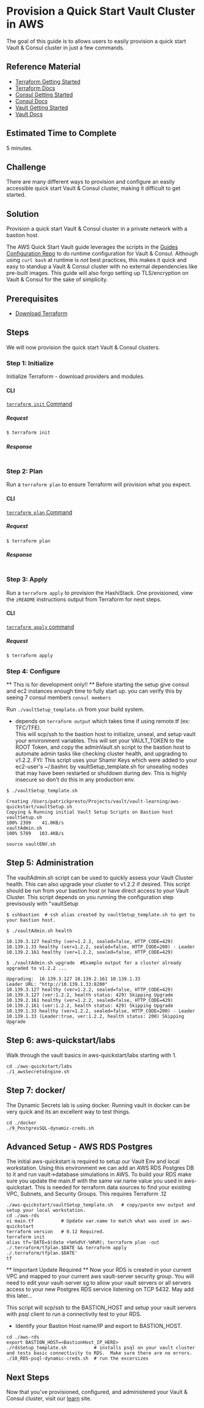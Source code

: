# Provision a Quick Start Vault Cluster in AWS

The goal of this guide is to allows users to easily provision a quick start Vault & Consul cluster in just a few commands.

## Reference Material

- [Terraform Getting Started](https://www.terraform.io/intro/getting-started/install.html)
- [Terraform Docs](https://www.terraform.io/docs/index.html)
- [Consul Getting Started](https://www.consul.io/intro/getting-started/install.html)
- [Consul Docs](https://www.consul.io/docs/index.html)
- [Vault Getting Started](https://www.vaultproject.io/intro/getting-started/install.html)
- [Vault Docs](https://www.vaultproject.io/docs/index.html)

## Estimated Time to Complete

5 minutes.

## Challenge

There are many different ways to provision and configure an easily accessible quick start Vault & Consul cluster, making it difficult to get started.

## Solution

Provision a quick start Vault & Consul cluster in a private network with a bastion host.

The AWS Quick Start Vault guide leverages the scripts in the [Guides Configuration Repo](https://github.com/hashicorp/guides-configuration) to do runtime configuration for Vault & Consul. Although using `curl bash` at runtime is _not_ best practices, this makes it quick and easy to standup a Vault & Consul cluster with no external dependencies like pre-built images. This guide will also forgo setting up TLS/encryption on Vault & Consul for the sake of simplicity.

## Prerequisites

- [Download Terraform](https://www.terraform.io/downloads.html)

## Steps

We will now provision the quick start Vault & Consul clusters.

### Step 1: Initialize

Initialize Terraform - download providers and modules.

#### CLI

[`terraform init` Command](https://www.terraform.io/docs/commands/init.html)

##### Request

```sh
$ terraform init
```

##### Response
```
```

### Step 2: Plan

Run a `terraform plan` to ensure Terraform will provision what you expect.

#### CLI

[`terraform plan` Command](https://www.terraform.io/docs/commands/plan.html)

##### Request

```sh
$ terraform plan
```

##### Response
```
```

### Step 3: Apply

Run a `terraform apply` to provision the HashiStack. One provisioned, view the `zREADME` instructions output from Terraform for next steps.

#### CLI

[`terraform apply` command](https://www.terraform.io/docs/commands/apply.html)

##### Request

```sh
$ terraform apply
```

### Step 4: Configure

** This is for development only!! **
Before starting the setup give consul and ec2 instances enough time to fully start up. you can verify this by seeing 7 consul members
`consul members`

Run `./vaultSetup_template.sh` from your build system.
* depends on `terraform output` which takes time if using remote.tf (ex: TFC/TFE).  
This will scp/ssh to the bastion host to initialize, unseal, and setup vault your environment variables.  This will set your VAULT_TOKEN to the ROOT Token, and copy the adminVault.sh script to the bastion host to automate admin tasks like checking cluster health, and upgrading to v1.2.2.  FYI:  This script uses your Shamir Keys which were added to your ec2-user's ~/.bashrc by vaultSetup_template.sh for unsealing nodes that may have been restarted or shutdown during dev.  This is highly insecure so don't do this in any production env.

```
$ ./vaultSetup_template.sh

Creating /Users/patrickpresto/Projects/vault/vault-learning/aws-quickstart/vaultSetup.sh
Copying & Running initial Vault Setup Scripts on Bastion host
vaultSetup.sh                                                                                                                                100% 2399    41.0KB/s
vaultAdmin.sh                                                                                                                                100% 5789   103.4KB/s 

source vaultENV.sh
```

## Step 5: Administration

The vaultAdmin.sh script can be used to quickly assess your Vault Cluster health.  This can also upgrade your cluster to v1.2.2 if desired.  This script should be run from your bastion host or have direct access to your Vault Cluster.  This script depends on you running the configuration step previsously with "vaultSetup

```
$ sshbastion  # ssh alias created by vaultSetup_template.sh to get to your bastion host.

$ ./vaultAdmin.sh health

10.139.3.127 healthy (ver=1.2.2, sealed=false, HTTP_CODE=429)
10.139.1.33 healthy (ver=1.2.2, sealed=false, HTTP_CODE=200) - Leader
10.139.2.161 healthy (ver=1.2.2, sealed=false, HTTP_CODE=429)

$ ./vaultAdmin.sh upgrade  #Example output for a cluster already upgraded to v1.2.2 ...

Upgrading:  10.139.3.127 10.139.2.161 10.139.1.33
Leader URL: "http://10.139.1.33:8200"
10.139.3.127 healthy (ver=1.2.2, sealed=false, HTTP_CODE=429)
10.139.3.127 (ver:1.2.2, health status: 429) Skipping Upgrade
10.139.2.161 healthy (ver=1.2.2, sealed=false, HTTP_CODE=429)
10.139.2.161 (ver:1.2.2, health status: 429) Skipping Upgrade
10.139.1.33 healthy (ver=1.2.2, sealed=false, HTTP_CODE=200) - Leader
10.139.1.33 (Leader:true, ver:1.2.2, health status: 200) Skipping Upgrade
```

## Step 6: aws-quickstart/labs

Walk through the vault basics in aws-quickstart/labs starting with 1. 

```
cd ./aws-quickstart/labs
./1_awsSecretsEngine.sh
```

## Step 7: docker/

The Dynamic Secrets lab is using docker.  Running vault in docker can be very quick and its an excellent way to test things.
```
cd ./docker
./9_PostgresSQL-dynamic-creds.sh
```

## Advanced Setup - AWS RDS Postgres
The initial aws-quickstart is required to setup our Vault Env and local workstation.  Using this environment we can add an AWS RDS Postgres DB to it and run vault->database simulations in AWS.  To build your RDS make sure you update the main.tf with the same var.name value you used in aws-quickstart.  This is needed for terraform data sources to find your existing VPC, Subnets, and Security Groups.  This requires Terraform .12

```
./aws-quickstart/vaultSetup_template.sh   # copy/paste env output and setup your local workstation.
cd ./aws-rds
vi main.tf          # Update var.name to match what was used in aws-quickstart
terraform version   # 0.12 Required.
terraform init
alias tf='DATE=$(date +%m%d%Y-%H%M); terraform plan -out ./.terraform/tfplan.$DATE && terraform apply ./.terraform/tfplan.$DATE'
tf
```

** Important Update Required **
Now your RDS is created in your current VPC and mapped to your current aws vault-server security group.  You will need to edit your vault-server sg to allow your vault servers or all servers access to your new Postgres RDS service listening on TCP 5432.  May add this later...
 

This script will scp/ssh to the BASTION_HOST and setup your vault servers with psql client to run a connectivity test to your RDS.

* Identify your Bastion Host name/IP and export to BASTION_HOST. 

```
cd ./aws-rds
export BASTION_HOST=<BastionHost_IP_HERE>
./rdsSetup_template.sh          # installs psql on your vault cluster and tests basic connectivity to RDS.  Make sure there are no errors.
./10_RDS-psql-dynamic-creds.sh  # run the excersizes
```

## Next Steps

Now that you've provisioned, configured, and administered your Vault & Consul cluster, visit our [learn](https://learn.hashicorp.com/vault/?track=secrets-management#secrets-managemen) site.

